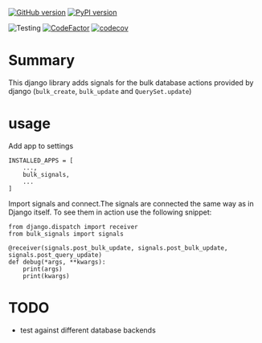 [![GitHub version](https://badge.fury.io/gh/awmath%2Fdjango-bulk-signals.svg)](https://badge.fury.io/gh/awmath%2Fdjango-bulk-signals)
[![PyPI version](https://badge.fury.io/py/django-bulk-signals.svg)](https://badge.fury.io/py/django-bulk-signals)

![Testing](https://github.com/awmath/django-bulk-signals/actions/workflows/ci.yaml/badge.svg)
[![CodeFactor](https://www.codefactor.io/repository/github/awmath/django-bulk-signals/badge)](https://www.codefactor.io/repository/github/awmath/django-bulk-signals)
[![codecov](https://codecov.io/gh/awmath/django-bulk-signals/branch/main/graph/badge.svg?token=aaYFGNAvqM)](https://codecov.io/gh/awmath/django-bulk-signals)

# Summary
This django library adds signals for the bulk database actions provided by django (`bulk_create`, `bulk_update` and `QuerySet.update`)

# usage
Add app to settings
```
INSTALLED_APPS = [
    ...,
    bulk_signals,
    ...
]
```
Import signals and connect.The signals are connected the same way as in Django itself.
To see them in action use the following snippet:
```
from django.dispatch import receiver
from bulk_signals import signals

@receiver(signals.post_bulk_update, signals.post_bulk_update, signals.post_query_update)
def debug(*args, **kwargs):
    print(args)
    print(kwargs)
```

# TODO
-  test against different database backends
